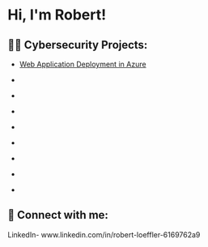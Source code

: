 <h1>Hi, I'm Robert! 
<h2>👨‍💻 Cybersecurity Projects:</h2>


  - [Web Application Deployment in Azure](https://github.com/joshmadakor1/Algorithms-Practice)

  - [](https://github.com/joshmadakor1/4chan-Image-Analysis-Middleware-C964) 

  - [](https://github.com/joshmadakor1/Sentinel-Lab)
  - [](https://github.com/joshmadakor1/Jwipe.PowerShell)
  - [](https://github.com/joshmadakor1/AD_PS)
  - [](https://github.com/joshmadakor1/PowerShell-Integrity-FIM)

  - [](https://github.com/joshmadakor1/EncrypterPOC)
  - [](https://github.com/joshmadakor1/DecrypterPOC)
  - [](https://github.com/joshmadakor1/Key-Logger-With-Email)




<h2> 🤳 Connect with me:</h2>
LinkedIn- www.linkedin.com/in/robert-loeffler-6169762a9

